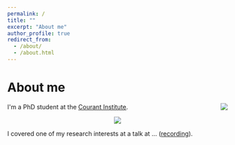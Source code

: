 ```yaml
---
permalink: /
title: ""
excerpt: "About me"
author_profile: true
redirect_from: 
  - /about/
  - /about.html
---
```


About me
======
<img src="/images/test-tube-icon.png" align="right">

I'm a PhD student at the [Courant Institute](https://math.nyu.edu/dynamic/).  

<p align="center">
  <img src="/images/research-snapshot-icons-2.png">
</p>

I covered one of my research interests at a talk at ... ([recording](https://drive.google.com/file/d/1Rry78o2BbGkPxssRfnFFnJ4Y9hKHuKmI/view?usp=sharing)). 


